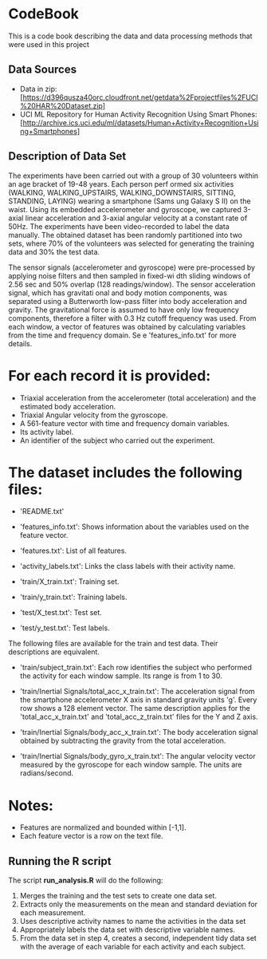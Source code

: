 # CodeBook
This is a code book describing the data and data processing methods that were used in this project

## Data Sources
* Data in zip: [https://d396qusza40orc.cloudfront.net/getdata%2Fprojectfiles%2FUCI%20HAR%20Dataset.zip]
* UCI ML Repository for Human Activity Recognition Using Smart Phones: [http://archive.ics.uci.edu/ml/datasets/Human+Activity+Recognition+Using+Smartphones]

## Description of Data Set

The experiments have been carried out with a group of 30 volunteers within an age bracket of 19-48 years. Each person perf
ormed six activities (WALKING, WALKING_UPSTAIRS, WALKING_DOWNSTAIRS, SITTING, STANDING, LAYING) wearing a smartphone (Sams
ung Galaxy S II) on the waist. Using its embedded accelerometer and gyroscope, we captured 3-axial linear acceleration and
 3-axial angular velocity at a constant rate of 50Hz. The experiments have been video-recorded to label the data manually.
 The obtained dataset has been randomly partitioned into two sets, where 70% of the volunteers was selected for generating
 the training data and 30% the test data. 

The sensor signals (accelerometer and gyroscope) were pre-processed by applying noise filters and then sampled in fixed-wi
dth sliding windows of 2.56 sec and 50% overlap (128 readings/window). The sensor acceleration signal, which has gravitati
onal and body motion components, was separated using a Butterworth low-pass filter into body acceleration and gravity. The
 gravitational force is assumed to have only low frequency components, therefore a filter with 0.3 Hz cutoff frequency was
 used. From each window, a vector of features was obtained by calculating variables from the time and frequency domain. Se
e 'features_info.txt' for more details.

For each record it is provided:
======================================

- Triaxial acceleration from the accelerometer (total acceleration) and the estimated body acceleration.
- Triaxial Angular velocity from the gyroscope. 
- A 561-feature vector with time and frequency domain variables. 
- Its activity label. 
- An identifier of the subject who carried out the experiment.

The dataset includes the following files:
=========================================

- 'README.txt'

- 'features_info.txt': Shows information about the variables used on the feature vector.

- 'features.txt': List of all features.

- 'activity_labels.txt': Links the class labels with their activity name.

- 'train/X_train.txt': Training set.

- 'train/y_train.txt': Training labels.

- 'test/X_test.txt': Test set.

- 'test/y_test.txt': Test labels.

The following files are available for the train and test data. Their descriptions are equivalent. 

- 'train/subject_train.txt': Each row identifies the subject who performed the activity for each window sample. Its range is from 1 to 30. 

- 'train/Inertial Signals/total_acc_x_train.txt': The acceleration signal from the smartphone accelerometer X axis in standard gravity units 'g'. Every row shows a 128 element vector. The same description applies for the 'total_acc_x_train.txt' and 'total_acc_z_train.txt' files for the Y and Z axis. 

- 'train/Inertial Signals/body_acc_x_train.txt': The body acceleration signal obtained by subtracting the gravity from the total acceleration. 

- 'train/Inertial Signals/body_gyro_x_train.txt': The angular velocity vector measured by the gyroscope for each window sample. The units are radians/second. 

Notes: 
======
- Features are normalized and bounded within [-1,1].
- Each feature vector is a row on the text file.

## Running the R script

The script **run_analysis.R** will do  the following: 

1. Merges the training and the test sets to create one data set.
1. Extracts only the measurements on the mean and standard deviation for each measurement. 
1. Uses descriptive activity names to name the activities in the data set
1. Appropriately labels the data set with descriptive variable names. 
1. From the data set in step 4, creates a second, independent tidy data set with the average of each variable for each activity and each subject.
